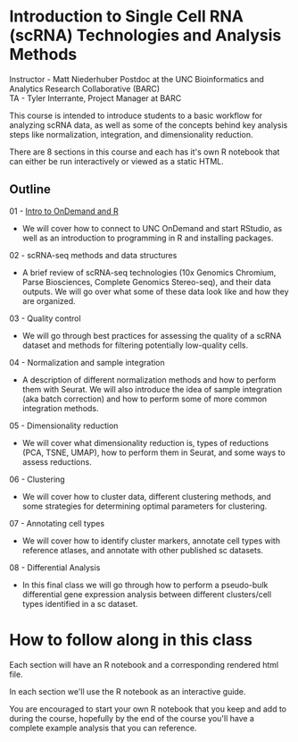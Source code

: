# Introduction to Single Cell RNA (scRNA) Technologies and Analysis Methods

Instructor - Matt Niederhuber Postdoc at the UNC Bioinformatics and Analytics Research Collaborative (BARC) \
TA - Tyler Interrante, Project Manager at BARC

This course is intended to introduce students to a basic workflow for analyzing scRNA data, as well as some of the concepts behind key analysis steps like normalization, integration, and dimensionality reduction.

There are 8 sections in this course and each has it's own R notebook that can either be run interactively or viewed as a static HTML. 

## Outline

01 - [Intro to OnDemand and R](01-Intro/README.md)
- We will cover how to connect to UNC OnDemand and start RStudio, as well as an introduction to programming in R and installing packages.
 
02 - scRNA-seq methods and data structures
- A brief review of scRNA-seq technologies (10x Genomics Chromium, Parse Biosciences, Complete Genomics Stereo-seq), and their data outputs. We will go over what some of these data look like and how they are organized. 
  
03 - Quality control
- We will go through best practices for assessing the quality of a scRNA dataset and methods for filtering potentially low-quality cells. 

04 - Normalization and sample integration
- A description of different normalization methods and how to perform them with Seurat. We will also introduce the idea of sample integration (aka batch correction) and how to perform some of more common integration methods.

05 - Dimensionality reduction
- We will cover what dimensionality reduction is, types of reductions (PCA, TSNE, UMAP), how to perform them in Seurat, and some ways to assess reductions.  

06 - Clustering
- We will cover how to cluster data, different clustering methods, and some strategies for determining optimal parameters for clustering. 

07 - Annotating cell types
- We will cover how to identify cluster markers, annotate cell types with reference atlases, and annotate with other published sc datasets. 

08 - Differential Analysis 
- In this final class we will go through how to perform a pseudo-bulk differential gene expression analysis between different clusters/cell types identified in a sc dataset.

# How to follow along in this class

Each section will have an R notebook and a corresponding rendered html file. 

In each section we'll use the R notebook as an interactive guide. 

You are encouraged to start your own R notebook that you keep and add to during the course, hopefully by the end of the course you'll have a complete example analysis that you can reference. 